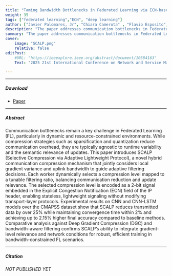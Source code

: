 ```yaml
---
title: "Taming Bandwidth Bottlenecks in Federated Learning via ECN-based Gradient Compression" 
weight: 35
tags: ["federated learning","ECN", "deep learning"]
author: ["Javier Palomares, Jr", "Chiara Camerota" , "Flavio Esposito", "Estefania Coronado" , "Cristina Cervelló-Pastor", "Muhammad Shuaib Siddiqui "]
description: "The paper addresses communication bottlenecks in Federated Learning and introduces Selective Compression via Adaptive Lightweight Protocol, which dynamically selects compression levels based on local gradient variance and uplink bandwidth. Published on 2025 21st International Conference on Network and Service Management (CNSM)." 
summary: "The paper addresses communication bottlenecks in Federated Learning and introduces Selective Compression via Adaptive Lightweight Protocol." 
cover:
    image: "SCALP.png"
    relative: false
editPost:
    #URL: "https://ieeexplore.ieee.org/abstract/document/10584163"
    Text: "2025 21st International Conference on Network and Service Management (CNSM)"

---
```


---

##### Download

+ [Paper](CNSM.pdf)

---

##### Abstract


Communication bottlenecks remain a key challenge in Federated Learning (FL), particularly in dynamic and resource-constrained environments. While compression strategies such as sparsification and quantization reduce communication overhead, they are typically agnostic to runtime variability and the semantic relevance of updates. This paper introduces SCALP (Selective Compression via Adaptive Lightweight Protocol), a novel hybrid communication compression mechanism that jointly considers local gradient variance and uplink bandwidth to guide adaptive filtering decisions. Each worker dynamically selects a compression level mapped to a tunable filtering ratio, balancing communication reduction and update relevance. The selected compression level is encoded as a 2-bit signal embedded in the Explicit Congestion Notification (ECN) field of the IP header, enabling stateless, lightweight signaling without modifying transport-layer protocols. Experimental results on CNN and CNN-LSTM models over the CMAPSS dataset show that SCALP reduces transmitted data by over 25% while maintaining convergence time within 2% and achieving up to 2.15% higher final accuracy compared to baseline methods. Comparative analysis against Deep Gradient Compression (DGC) and bandwidth-aware filtering confirms SCALP’s ability to integrate gradient-level relevance and network conditions for robust, efficient training in bandwidth-constrained FL scenarios.

---


##### Citation

*NOT PUBLISHED YET*
